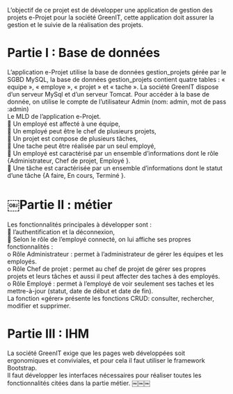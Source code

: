 L’objectif de ce projet est de développer une application de gestion des projets e-Projet pour la société GreenIT, cette application doit assurer la gestion et le suivie de la réalisation des projets.

<h1>Partie I : Base de données</h1>
L’application e-Projet utilise la base de données gestion_projets gérée par le SGBD MySQL, la base de données gestion_projets contient quatre tables : « equipe », « employe », « projet » et « tache ». La société GreenIT dispose d’un serveur MySql et d’un serveur Tomcat. Pour accéder à la base de donnée, on utilise le compte de l’utilisateur Admin (nom: admin, mot de pass :admin)
<br>
Le MLD de l’application e-Projet.
<br> Un employé est affecté à une équipe,
<br> Un employé peut être le chef de plusieurs projets,
<br> Un projet est compose de plusieurs tâches,
<br> Une tache peut être réalisée par un seul employé,
<br> Un employé est caractérisé par un ensemble d’informations dont le rôle {Administrateur, Chef de projet, Employé }.
<br> Une tâche est caractérisée par un ensemble d’informations dont le statut d’une tâche {A faire, En cours, Terminé }.

<h1>￼Partie II : métier </h1>
Les fonctionnalités principales à développer sont :
<br> l’authentification et la déconnexion,
<br> Selon le rôle de l’employé connecté, on lui affiche ses propres fonctionnalités :
    <br>  o Rôle Administrateur : permet à l’administrateur de gérer les équipes et les employés.
     <br> o Rôle Chef de projet : permet au chef de projet de gérer ses propres projets et leurs tâches et aussi il peut affecter des taches à des employés.
     <br> o Rôle Employé : permet à l’employé de voir seulement ses taches et les mettre-à-jour (statut, date de début et date de fin).
<br>La fonction «gérer» présente les fonctions CRUD: consulter, rechercher, modifier et supprimer.

<h1>Partie III : IHM</h1>
La société GreenIT exige que les pages web développées soit ergonomiques et conviviales, et pour cela il faut utiliser le framework Bootstrap.
<br>Il faut développer les interfaces nécessaires pour réaliser toutes les fonctionnalités citées dans la partie métier.
￼￼￼
